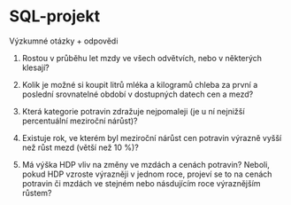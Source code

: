 # SQL-projekt
Výzkumné otázky + odpovědi

1. Rostou v průběhu let mzdy ve všech odvětvích, nebo v některých klesají?
   
2. Kolik je možné si koupit litrů mléka a kilogramů chleba za první a poslední srovnatelné období v dostupných datech cen a mezd?

3. Která kategorie potravin zdražuje nejpomaleji (je u ní nejnižší percentuální meziroční nárůst)?

5. Existuje rok, ve kterém byl meziroční nárůst cen potravin výrazně vyšší než růst mezd (větší než 10 %)?

6. Má výška HDP vliv na změny ve mzdách a cenách potravin? Neboli, pokud HDP vzroste výrazněji v jednom roce, projeví se to na cenách potravin či mzdách ve stejném nebo násdujícím roce výraznějším růstem?
